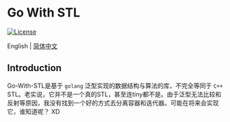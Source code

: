Go With STL
=====
[![License](https://img.shields.io/badge/License-MIT%20License-blue.svg)](https://opensource.org/licenses/MIT)

English | [简体中文](./README_CN.md)

## Introduction
Go-With-STL是基于 `golang` 泛型实现的数据结构与算法的库，不完全等同于 `C++` STL。老实说，它并不是一个真的STL，甚至连tiny都不是。由于泛型无法比较和反射等原因，我没有找到一个好的方式去分离容器和迭代器。可能在将来会实现它，谁知道呢？ XD
